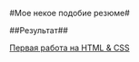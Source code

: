 #Мое некое подобие резюме#

##Результат##

[Первая работа на HTML & CSS](https://w0lframmmm.github.io/)

